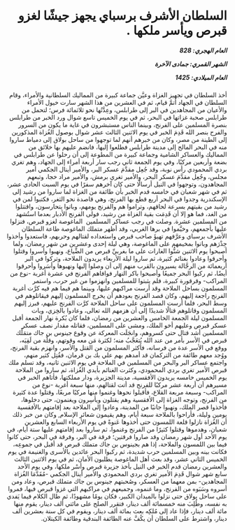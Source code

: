<h1 dir="rtl">السلطان الأشرف برسباي يجهز جيشًا لغزو قبرص ويأسر ملكها .</h1>

<h5 dir="rtl">العام الهجري:  828

الشهر القمري: جمادى الآخرة

العام الميلادي: 1425</h5>

<p dir="rtl">أخذ السلطان في تجهيز الغزاة وعيَّن جماعة كبيرة من المماليك السلطانية والأمراء، وقام السلطان في الجهاد أتمَّ قيام، ثم في العشرين من هذا الشهر سارت خيول الأمراء والأعيان من المجاهدين في البر إلى طرابلس، وعِدَّتُها نحو ثلاثمائة فرس؛ لتحمل من طرابلس صحبة غزاتها في البحر، ثم في يوم الخميس تاسع شوال ورد الخبر من طرابلس بنصرة المسلمين على الفرنج، وبينما الناس مستبشرون في غاية ما يكون من السرور والفرح بنصر الله قَدِمَ الخبر في يوم الاثنين الثالث عشر شوال بوصول الغُزاة المذكورين إلى الطينة من مصر، وكان من خبرهم أنهم لما توجهوا من ساحل بولاق إلى دمياط ساروا منه في البحر المالح إلى مدينة طرابلس فطلعوا إليها، فانضم عليهم بها خلائق من المماليك والعساكر الشامية وجماعة كبيرة من المطوعة إلى أن رحلوا عن طرابلس في بضعة وأربعين مركبًا، وفي يوم الجمعة ثاني رجب سار أربعة أمراء إلى الجهاد، وهم تغري بردي المحمودي رأس نوبة، وقد جُعِل مقدَّمَ عسكر البر، والأمير أينال الجكمي أمير مجلس، وجُعِل مقدَّمَ عسكر البحر، والأمير تغري برمش، والأمير مراد خجا، وتبعهم المجاهدون، وتوجهوا في النيل أرسالًا حتى كان آخرهم سفرًا في يوم السبت الحادي عشر، ثم في شهر شعبان في خامسه قدم الخبر بأن طائفة من الغزاة لما ساروا من رشيد إلى الإسكندرية وجدوا في البحر أربع قطع بها الفرنج، وهي قاصدة نحو الثغر، فكتبوا لمن في رشيد من بقيتهم بسرعة لحاقهم، وتراموا هم والفرنج يومهم، وباتوا يتحارسون، واقتتلوا من الغد، فما هو إلا أن قَدِمَت بقية الغزاة من رشيد، فولى الفرنج الأدبار بعدما استُشهد من المسلمين عشرة. وصلت في رجب عساكر المسلمين  الماغوصة لغزو قبرص، فنزلوا عليها بأجمعهم، وخيَّموا في برها الغربي، وقد أظهر متملك الماغوصة طاعة السلطان الأشرف برسباي وعرَّفهم تهيؤَ صاحب قبرص واستعداده لقتالهم وحربهم، فاستعدوا وأخذوا حِذْرَهم وباتوا بمخيمهم على الماغوصة، وهي ليلة إحدى وعشرين من شهر رمضان، ولما أصبحوا يوم الاثنين شنُّوا الغارات على ما بغربيِّ قبرص من الضِّياع، ونهبوا وأسروا وقتلوا وأحرقوا وعادوا بغنائم كثيرة، ثم ساروا ليلة الأربعاء يريدون الملاحة، وتركوا في البر أربعمائة من الرجَّالة يسيرون بالقرب منهم إلى أن وصلوا إليها ونهبوها وأسَروا وأحرقوا أيضًا، ثم ركبوا البحر جميعًا وأصبحوا باكر النهار فوافاهم الفرنج في عشرة أغربة -نوع من المراكب- وقرقورة كبيرة، فلم يثبتوا للمسلمين وانهزموا من غير حرب، واستمر المسلمون بساحل الملاحة وقد أرست مراكبهم عليها، وبينما هم فيما هم فيه كرَّت أغربة الفرنج راجعة إليهم، وكان قصد الفرنج بعودهم أن يخرج المسلمون إليهم فيقاتلوهم في وسط البحر، فلما أرست المسلمون على ساحل الملاحة كرَّت الفرنج عليهم، فبرز إليهم المسلمون وقاتلوهم قتالًا شديدًا إلى أن هزمهم الله تعالى، وعادوا بالخِزي، وبات المسلمون ليلة الجمعة الخامس والعشرين من رمضان، فلما كان بُكرة نهار الجمعة أقبل عسكر قبرص وعليهم أخو الملك، ومشى على المسلمين، فقاتله مقدار نصف عسكر المسلمين أشد قتال حتى كسروهم، وانجَلَت المعركة عن وقوع جينوس بن جاك متمَلِّك قبرص في الأسر بأمر من عند الله يُتعَجَّبُ منه؛ لكثرة مَن معه وقوتهم، وقلَّة من لَقِيَه، ووقع في الأسر عدة من فرسانه، فأكثر المسلمون من القتل والأسر، وانهزم بقية الفرنج، ووُجد معهم طائفة من التركمان قد أمدهم بهم علي بك بن قرمان، فقُتِل كثير منهم، واجتمع عساكر البر والبحر من المسلمين في الملاحة في يوم الاثنين ثانيه، وقد تسلم ملك قبرص الأمير تغري بردي المحمودي، وكثرت الغنائم بأيدي الغُزاة، ثم ساروا من الملاحة يوم الخميس خامسه يريدون الأفقسية، مدينة الجزيرة، ودار مملكتها، فأتاهم الخبر في مسيرهم أن أربعة عشر مركبًا للفرنج قد أتت لقتالهم، منها سبعة أغربة -نوع من المراكب- وسبعة مربعة القلاع، فأقبلوا نحوها وغنموا منها مركبًا مربعًا، وقتلوا عدة كثيرة من الفرنج، وتوجه الغزاة إلى الأفقسية وهم يقتلون ويأسِرون ويغنمون، حتى دخلوها، فأخذوا قصر الملك، ونهبوا جانبًا من المدينة، وعادوا إلى الملاحة بعد إقامتهم بالأفقسية يومين وليلة، فأراحوا بالملاحة سبعة أيام، وهم يقيمون شعائر الإسلام, وكان من خبر ذلك أن الغُزاة نازلوا قلعة اللمسون حتى أخذوها عَنوةً في يوم الأربعاء السابع والعشرين شعبان، وهدموها وقتلوا كثيرًا من الفرنج وغنموا، ثم ساروا بعد إقامتهم عليها ستة أيام، في يوم الأحد أول شهر رمضان وقد صاروا فرقتين؛ فرقة في البر، وفرقة في البحر، حتى كانوا فيما بين اللمسون والملاحة، إذا هم بجينوس بن جاك متملك قبرص قد أقبل في جموعِه، فكانت بينه وبين المسلمين حرب شديدة، ثم ركبوا البحر عائدين بالأسرى والغنيمة في يوم الخميس الثاني عشر، وقد بعث أهل الماغوصة يطلبون الأمان، ثم في يوم الاثنين الثالث والعشرين رمضان قدم الخبر في النيل بأخذ جزيرة قبرص وأسْر ملكها، وفي يوم الأحد سابع شهر شوال قَدِمَ الأمير تغري بردي المحمودي والأمير أينال الجكمي -مُقَدَّمَا الغُزاة المجاهدين- بمن معهما من العسكر، وصُحبتهم جينوس بن جاك متملك قبرص، وعاد ومن أسروه وسَبَوه من الفرنج، وما غنموه، وجميعهم في مراكبهم التي غزوا قبرص فيها، فمروا على ساحل بولاق حتى نزلوا بالميدان الكبير، فكان يومًا مشهودًا، ثم طال الكلام فيما يَفدي به نفسه، وطُلِبَ منه خمسمائة ألف دينار، فتقرر الصلح على مائتي ألف دينار، يقوم منها مائة ألف دينار، فإذا عاد إلى مُلكِه بعث بمائة ألف دينار، ويقوم في كل سنة بعشرين ألف دينار، واشترط على السلطان أن يكُفَّ عنه الطائفة البندقية وطائفة الكيتلان.</p></br>
